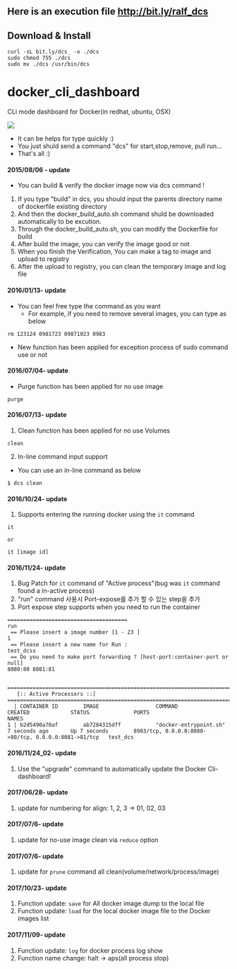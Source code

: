 ## Here is an execution file	http://bit.ly/ralf_dcs

## Download & Install
```
curl -sL bit.ly/dcs_ -o ./dcs
sudo chmod 755 ./dcs
sudo mv ./dcs /usr/bin/dcs
```

# docker_cli_dashboard
CLi mode dashboard for Docker(in redhat, ubuntu, OSX)

![](https://raw.githubusercontent.com/goody80/docker_cli_dashboard/master/sample01.png)

* It can be helps for type quickly :)
* You just shuld send a command "dcs" for start,stop,remove, pull run...
* That's all :)

#### 2015/08/06 - update
* You can build & verify the docker image now via dcs command !

1. If you type "build" in dcs, you should input the parents directory name of dockerfile existing directory
2. And then the docker_build_auto.sh command shuld be downloaded automatically to be excution.
3. Through the docker_build_auto.sh, you can modify the Dockerfile for build
4. After build the image, you can verify the image good or not
6. When you finish the Verification, You can make a tag to image and upload to registry
6. After the upload to registry, you can clean the temporary image and log file
  

#### 2016/01/13- update
* You can feel free type the command as you want
  * For example, if you need to remove several images, you can type as below
```
rm 123124 0981723 09871023 0983
```
* New function has been applied for exception process of sudo command use or not

#### 2016/07/04- update
* Purge function has been applied for no use image
```
purge
```

#### 2016/07/13- update

1. Clean function has been applied for no use Volumes
```
clean
```
2. In-line command input support
  * You can use an in-line command as below
```
$ dcs clean
```
  
  
#### 2016/10/24- update

1. Supports entering the running docker using the `it` command
```
it

or

it [image id]
```

#### 2016/11/24- update

1. Bug Patch for `it` command of "Active process"(bug was `it` command found a in-active process)
2. "run" command 사용시 Port-expose를 추가 할 수 있는 step을 추가
2. Port expose step supports when you need to run the container
```
======================================
run
 == Please insert a image number [1 - 23 ]
1
 == Please insert a new name for Run :
test_dcss
 == Do you need to make port forwarding ? [host-port:container-port or null]
8080:80 8081:81


=========================================================================================================================================================
   [:: Active Processors ::]
=========================================================================================================================================================
  | CONTAINER ID        IMAGE                  COMMAND                  CREATED             STATUS              PORTS                                                  NAMES
1 | b2d5490a70af        ab7284315dff           "docker-entrypoint.sh"   7 seconds ago       Up 7 seconds        8983/tcp, 0.0.0.0:8080->80/tcp, 0.0.0.0:8081->81/tcp   test_dcs
``` 


#### 2016/11/24_02- update
1. Use the "upgrade" command to automatically update the Docker Cli-dashboard!

#### 2017/06/28- update
1. update for numbering for align: 1, 2, 3 -> 01, 02, 03

#### 2017/07/6- update
1. update for no-use image clean via `reduce` option


#### 2017/07/6- update
1. update for `prune` command all clean(volume/network/process/image)

#### 2017/10/23- update
1. Function update: `save` for All docker image dump to the local file
2. Function update: `load` for the local docker image file to the Docker images list


#### 2017/11/09- update
1. Function update: `log` for docker process log show
2. Function name change: halt -> aps(all process stop) 



